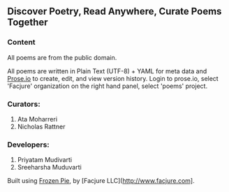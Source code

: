 ## Discover Poetry, Read Anywhere, Curate Poems Together

### Content
All poems are from the public domain.

All poems are written in Plain Text (UTF-8) + YAML for meta data and [Prose.io](http://www.prose.io) to create, edit, and view version history. Login to prose.io, select 'Facjure' organization on the right hand panel, select 'poems' project.

### Curators:

1. Ata Moharreri
2. Nicholas Rattner

### Developers:

1. Priyatam Mudivarti
2. Sreeharsha Muduvarti

Built using [Frozen Pie](https://github.com/Facjure/frozen-pie), by [Facjure LLC](http://www.facjure.com].
